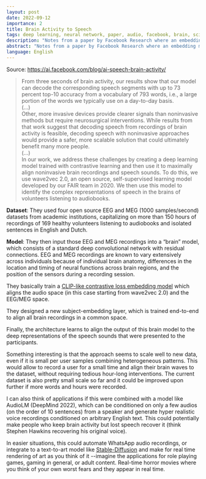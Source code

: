 ```yaml
---
layout: post
date: 2022-09-12
importance: 2
title: Brain Activity to Speech
tags: deep learning, neural network, paper, audio, facebook, brain, science
description: "Notes from a paper by Facebook Research where an embedding model is trained using a contrastive loss to align audio and brain (MEG and EEG) recordings, achieving lossy brain to audio reading. They use non-invasive brain scanning methods."
abstract: "Notes from a paper by Facebook Research where an embedding model is trained using a contrastive loss to align audio and brain (MEG and EEG) recordings, achieving lossy brain to audio reading. <br/>They use non-invasive brain scanning methods."
language: English
---
```


Source: <https://ai.facebook.com/blog/ai-speech-brain-activity/>

> From three seconds of brain activity, our results show that our model can decode the corresponding speech segments with up to 73 percent top-10 accuracy from a vocabulary of 793 words, i.e., a large portion of the words we typically use on a day-to-day basis. <br>(...)<br>
Other, more invasive devices provide clearer signals than noninvasive methods but require neurosurgical interventions. While results from that work suggest that decoding speech from recordings of brain activity is feasible, decoding speech with noninvasive approaches would provide a safer, more scalable solution that could ultimately benefit many more people.<br>(...)<br>
In our work, we address these challenges by creating a deep learning model trained with contrastive learning and then use it to maximally align noninvasive brain recordings and speech sounds. To do this, we use wave2vec 2.0, an open source, self-supervised learning model developed by our FAIR team in 2020. We then use this model to identify the complex representations of speech in the brains of volunteers listening to audiobooks.

**Dataset**: They used four open source EEG and MEG (1000 samples/second) datasets from academic institutions, capitalizing on more than 150 hours of recordings of 169 healthy volunteers listening to audiobooks and isolated sentences in English and Dutch.

**Model**: They then input those EEG and MEG recordings into a “brain” model, which consists of a standard deep convolutional network with residual connections. EEG and MEG recordings are known to vary extensively across individuals because of individual brain anatomy, differences in the location and timing of neural functions across brain regions, and the position of the sensors during a recording session.

They basically train a [CLIP-like contrastive loss embedding model](/wiki/clip) which aligns the audio space (in this case starting from wave2vec 2.0) and the EEG/MEG space.

They designed a new subject-embedding layer, which is trained end-to-end to align all brain recordings in a common space.

Finally, the architecture learns to align the output of this brain model to the deep representations of the speech sounds that were presented to the participants.

Something interesting is that the approach seems to scale well to new data, even if it is small per user samples combining heterogeneous patterns. This would allow to record a user for a small time and align their brain waves to the dataset, without requiring tedious hour-long interventions. The current dataset is also pretty small scale so far and it could be improved upon further if more words and hours were recorded.

I can also think of applications if this were combined with a model like AudioLM (DeepMind 2022), which can be conditioned on only a few audios (on the order of 10 sentences) from a speaker and generate hyper realistic voice recordings conditioned on arbitrary English text. This could potentially make people who keep brain activity but lost speech recover it (think Stephen Hawkins recovering his original voice). 

In easier situations, this could automate WhatsApp audio recordings, or integrate to a text-to-art model like [Stable-Diffusion](/stable-diffusion-vs-dalle-2) and make for real time rendering of art as you think of it --imagine the applications for role playing games, gaming in general, or adult content. Real-time horror movies where you think of your own worst fears and they appear in real time.

